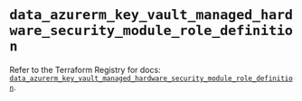 # `data_azurerm_key_vault_managed_hardware_security_module_role_definition`

Refer to the Terraform Registry for docs: [`data_azurerm_key_vault_managed_hardware_security_module_role_definition`](https://registry.terraform.io/providers/hashicorp/azurerm/4.14.0/docs/data-sources/key_vault_managed_hardware_security_module_role_definition).

